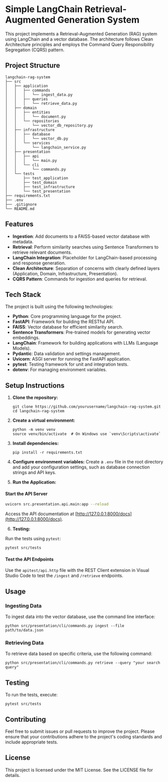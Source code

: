 # Simple LangChain Retrieval-Augmented Generation System

This project implements a Retrieval-Augmented Generation (RAG) system using LangChain and a vector database. The architecture follows Clean Architecture principles and employs the Command Query Responsibility Segregation (CQRS) pattern.

## Project Structure

```
langchain-rag-system
├── src
│   ├── application
│   │   ├── commands
│   │   │   └── ingest_data.py
│   │   ├── queries
│   │   │   └── retrieve_data.py
│   ├── domain
│   │   ├── entities
│   │   │   └── document.py
│   │   └── repositories
│   │       └── vector_db_repository.py
│   ├── infrastructure
│   │   ├── database
│   │   │   └── vector_db.py
│   │   └── services
│   │       └── langchain_service.py
│   ├── presentation
│   │   ├── api
│   │   │   └── main.py
│   │   └── cli
│   │       └── commands.py
│   └── tests
│       ├── test_application
│       ├── test_domain
│       ├── test_infrastructure
│       └── test_presentation
├── requirements.txt
├── .env
├── .gitignore
└── README.md
```
## Features

- **Ingestion**: Add documents to a FAISS-based vector database with metadata.
- **Retrieval**: Perform similarity searches using Sentence Transformers to retrieve relevant documents.
- **LangChain Integration**: Placeholder for LangChain-based processing and response generation.
- **Clean Architecture**: Separation of concerns with clearly defined layers (Application, Domain, Infrastructure, Presentation).
- **CQRS Pattern**: Commands for ingestion and queries for retrieval.

## Tech Stack

The project is built using the following technologies:

- **Python**: Core programming language for the project.
- **FastAPI**: Framework for building the RESTful API.
- **FAISS**: Vector database for efficient similarity search.
- **Sentence Transformers**: Pre-trained models for generating vector embeddings.
- **LangChain**: Framework for building applications with LLMs (Language Models).
- **Pydantic**: Data validation and settings management.
- **Uvicorn**: ASGI server for running the FastAPI application.
- **pytest**: Testing framework for unit and integration tests.
- **dotenv**: For managing environment variables.

## Setup Instructions

1. **Clone the repository:**
   ```
   git clone https://github.com/yourusername/langchain-rag-system.git
   cd langchain-rag-system
   ```

2. **Create a virtual environment:**
   ```
   python -m venv venv
   source venv/bin/activate  # On Windows use `venv\Scripts\activate`
   ```

3. **Install dependencies:**
   ```
   pip install -r requirements.txt
   ```

4. **Configure environment variables:**
   Create a `.env` file in the root directory and add your configuration settings, such as database connection strings and API keys.

5. **Run the Application:**

#### Start the API Server

```bash
uvicorn src.presentation.api.main:app --reload
```

Access the API documentation at [http://127.0.0.1:8000/docs](http://127.0.0.1:8000/docs).

6. **Testing:**

Run the tests using `pytest`:

```bash
pytest src/tests
```

#### Test the API Endpoints

Use the `apitest/api.http` file with the REST Client extension in Visual Studio Code to test the `/ingest` and `/retrieve` endpoints.

## Usage

### Ingesting Data

To ingest data into the vector database, use the command line interface:

```
python src/presentation/cli/commands.py ingest --file path/to/data.json
```

### Retrieving Data

To retrieve data based on specific criteria, use the following command:

```
python src/presentation/cli/commands.py retrieve --query "your search query"
```

## Testing

To run the tests, execute:

```
pytest src/tests
```

## Contributing

Feel free to submit issues or pull requests to improve the project. Please ensure that your contributions adhere to the project's coding standards and include appropriate tests.

## License

This project is licensed under the MIT License. See the LICENSE file for details.